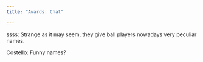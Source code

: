 ```yaml
---
title: "Awards: Chat"

---
```


ssss: Strange as it may seem, they give ball players nowadays very peculiar names.

Costello: Funny names?